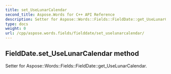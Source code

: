 ```yaml
---
title: set_UseLunarCalendar
second_title: Aspose.Words for C++ API Reference
description: Setter for Aspose::Words::Fields::FieldDate::get_UseLunarCalendar. 
type: docs
weight: 0
url: /cpp/aspose.words.fields/fielddate/set_uselunarcalendar/
---
```

## FieldDate.set_UseLunarCalendar method


Setter for Aspose::Words::Fields::FieldDate::get_UseLunarCalendar. 

